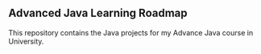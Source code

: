 ## Advanced Java Learning Roadmap

This repository contains the Java projects for my Advance Java course in University.
